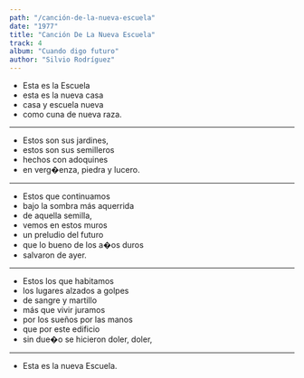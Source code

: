 ```yaml
---
path: "/canción-de-la-nueva-escuela"
date: "1977"
title: "Canción De La Nueva Escuela"
track: 4
album: "Cuando digo futuro"
author: "Silvio Rodríguez"
---
```


- Esta es la Escuela
- esta es la nueva casa
- casa y escuela nueva
- como cuna de nueva raza.

---

- Estos son sus jardines,
- estos son sus semilleros
- hechos con adoquines
- en verg�enza, piedra y lucero.

---

- Estos que continuamos
- bajo la sombra más aquerrida
- de aquella semilla,
- vemos en estos muros
- un preludio del futuro
- que lo bueno de los a�os duros
- salvaron de ayer.

---

- Estos los que habitamos
- los lugares alzados a golpes
- de sangre y martillo
- más que vivir juramos
- por los sueños por las manos
- que por este edificio
- sin due�o se hicieron doler, doler,

---

- Esta es la nueva Escuela.
